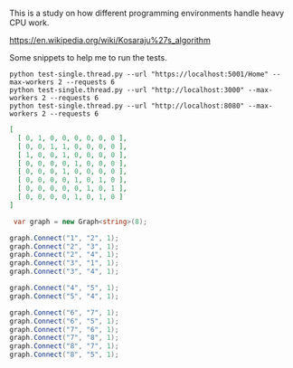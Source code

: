 This is a study on how different programming environments handle heavy CPU work.

https://en.wikipedia.org/wiki/Kosaraju%27s_algorithm

Some snippets to help me to run the tests.

```none
python test-single.thread.py --url "https://localhost:5001/Home" --max-workers 2 --requests 6
python test-single.thread.py --url "http://localhost:3000" --max-workers 2 --requests 6
python test-single.thread.py --url "http://localhost:8080" --max-workers 2 --requests 6
```

```json
[
  [ 0, 1, 0, 0, 0, 0, 0, 0 ],
  [ 0, 0, 1, 1, 0, 0, 0, 0 ],
  [ 1, 0, 0, 1, 0, 0, 0, 0 ],
  [ 0, 0, 0, 0, 1, 0, 0, 0 ],
  [ 0, 0, 0, 1, 0, 0, 0, 0 ],
  [ 0, 0, 0, 0, 1, 0, 1, 0 ],
  [ 0, 0, 0, 0, 0, 1, 0, 1 ],
  [ 0, 0, 0, 0, 1, 0, 1, 0 ]
]
```

```csharp
 var graph = new Graph<string>(8);

graph.Connect("1", "2", 1);
graph.Connect("2", "3", 1);
graph.Connect("2", "4", 1);
graph.Connect("3", "1", 1);
graph.Connect("3", "4", 1);

graph.Connect("4", "5", 1);
graph.Connect("5", "4", 1);

graph.Connect("6", "7", 1);
graph.Connect("6", "5", 1);
graph.Connect("7", "6", 1);
graph.Connect("7", "8", 1);
graph.Connect("8", "7", 1);
graph.Connect("8", "5", 1);
```
